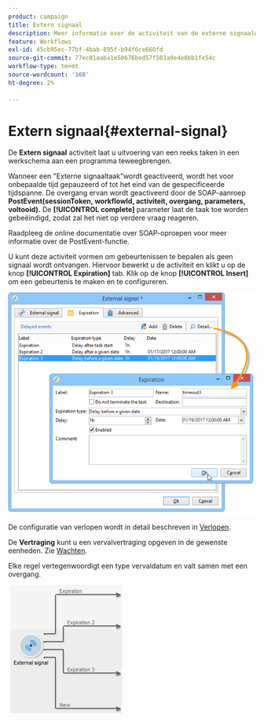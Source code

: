 ```yaml
---
product: campaign
title: Extern signaal
description: Meer informatie over de activiteit van de externe signaalworkflow
feature: Workflows
exl-id: 45cb95ec-77bf-4bab-895f-b94f6ce660fd
source-git-commit: 77ec01aaba1e50676bed57f503a9e4e8bb1fe54c
workflow-type: tm+mt
source-wordcount: '168'
ht-degree: 2%

---
```


# Extern signaal{#external-signal}



De **Extern signaal** activiteit laat u uitvoering van een reeks taken in een werkschema aan een programma teweegbrengen.

Wanneer een &quot;Externe signaaltaak&quot;wordt geactiveerd, wordt het voor onbepaalde tijd gepauzeerd of tot het eind van de gespecificeerde tijdspanne. De overgang ervan wordt geactiveerd door de SOAP-aanroep **PostEvent(sessionToken, workflowId, activiteit, overgang, parameters, voltooid).** De **[!UICONTROL complete]** parameter laat de taak toe worden gebeëindigd, zodat zal het niet op verdere vraag reageren.

Raadpleeg de online documentatie over SOAP-oproepen voor meer informatie over de PostEvent-functie.

U kunt deze activiteit vormen om gebeurtenissen te bepalen als geen signaal wordt ontvangen. Hiervoor bewerkt u de activiteit en klikt u op de knop **[!UICONTROL Expiration]** tab. Klik op de knop **[!UICONTROL Insert]** om een gebeurtenis te maken en te configureren.

![](assets/edit_signal.png)

De configuratie van verlopen wordt in detail beschreven in [Verlopen](define-approvals.md).

De **Vertraging** kunt u een vervalvertraging opgeven in de gewenste eenheden. Zie [Wachten](wait.md).

Elke regel vertegenwoordigt een type vervaldatum en valt samen met een overgang.

![](assets/external_sign_diag.png)
